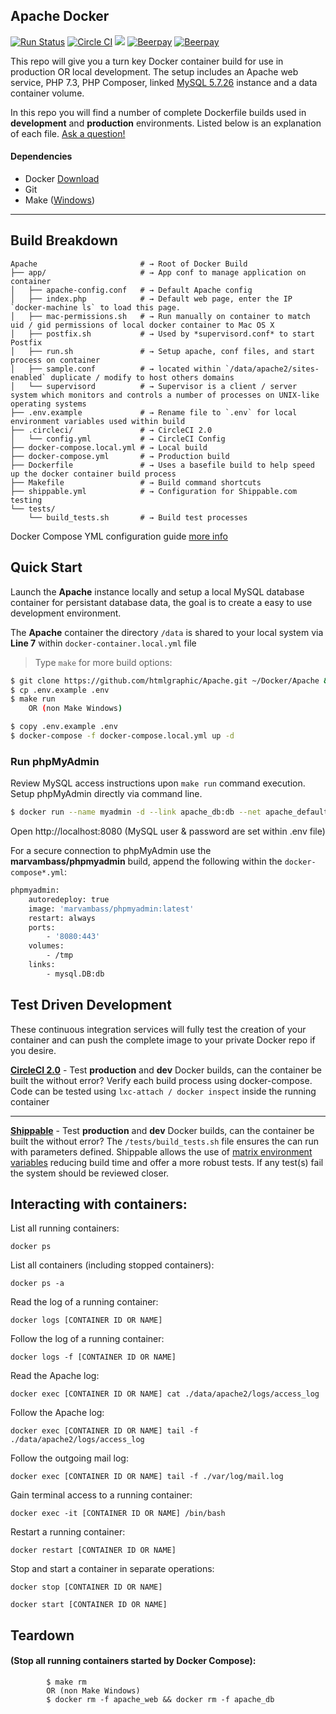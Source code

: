 ## Apache Docker

[![Run Status](https://api.shippable.com/projects/54cf015b5ab6cc13528a7b6a/badge?branch=master)](https://app.shippable.com/projects/54cf015b5ab6cc13528a7b6a)
[![Circle CI](https://circleci.com/gh/htmlgraphic/Apache/tree/master.svg?style=svg)](https://circleci.com/gh/htmlgraphic/Apache/tree/master) 
[![](https://images.microbadger.com/badges/image/htmlgraphic/apache:latest.svg)](https://microbadger.com/images/htmlgraphic/apache:latest "Get your own image badge on microbadger.com")
[![Beerpay](https://beerpay.io/htmlgraphic/Apache/badge.svg?style=beer)](https://beerpay.io/htmlgraphic/Apache) [![Beerpay](https://beerpay.io/htmlgraphic/Apache/make-wish.svg?style=flat)](https://beerpay.io/htmlgraphic/Apache)


This repo will give you a turn key Docker container build for use in production OR local development. The setup includes an Apache web service, PHP 7.3, PHP Composer, linked [MySQL 5.7.26](https://hub.docker.com/_/mysql) instance and a data container volume.

In this repo you will find a number of complete Dockerfile builds used in **development** and **production** environments. Listed below is an explanation of each file. [Ask a question!](https://github.com/htmlgraphic/Apache/issues/new)

#### Dependencies
- Docker [Download](https://hub.docker.com/search/?type=edition&offering=community)
- Git
- Make ([Windows](https://stackoverflow.com/questions/32127524/how-to-install-and-use-make-in-windows-8-1))

---

## Build Breakdown

```shell
Apache                       # → Root of Docker Build
├── app/                     # → App conf to manage application on container
│   ├── apache-config.conf   # → Default Apache config
│   ├── index.php            # → Default web page, enter the IP `docker-machine ls` to load this page.
│   ├── mac-permissions.sh   # → Run manually on container to match uid / gid permissions of local docker container to Mac OS X
│   ├── postfix.sh           # → Used by *supervisord.conf* to start Postfix
│   ├── run.sh               # → Setup apache, conf files, and start process on container
│   ├── sample.conf          # → located within `/data/apache2/sites-enabled` duplicate / modify to host others domains
│   └── supervisord          # → Supervisor is a client / server system which monitors and controls a number of processes on UNIX-like operating systems
├── .env.example             # → Rename file to `.env` for local environment variables used within build
├── .circleci/               # → CircleCI 2.0
│   └── config.yml           # → CircleCI Config
├── docker-compose.local.yml # → Local build 
├── docker-compose.yml       # → Production build
├── Dockerfile               # → Uses a basefile build to help speed up the docker container build process
├── Makefile                 # → Build command shortcuts
├── shippable.yml            # → Configuration for Shippable.com testing
└── tests/
	└── build_tests.sh       # → Build test processes
```
Docker Compose YML configuration guide [more info](https://docs.docker.com/docker-cloud/apps/deploy-to-cloud-btn/) 


## Quick Start

Launch the **Apache** instance locally and setup a local MySQL database container for persistant database data, the goal is to create a easy to use development environment. 

The **Apache** container the directory `/data` is shared to your local system via **Line 7** within `docker-container.local.yml` file

>	Type `make` for more build options:

```bash
$ git clone https://github.com/htmlgraphic/Apache.git ~/Docker/Apache && cd ~/Docker/Apache
$ cp .env.example .env
$ make run 
	OR (non Make Windows)

$ copy .env.example .env
$ docker-compose -f docker-compose.local.yml up -d
```

### Run phpMyAdmin

Review MySQL access instructions upon `make run` command execution. Setup phpMyAdmin directly via command line.

```bash
$ docker run --name myadmin -d --link apache_db:db --net apache_default -p 8080:80 phpmyadmin/phpmyadmin
```
Open http://localhost:8080 (MySQL user & password are set within .env file)


For a secure connection to phpMyAdmin use the **marvambass/phpmyadmin** build, append the following within the `docker-compose*.yml`:

```bash
phpmyadmin:
	autoredeploy: true
	image: 'marvambass/phpmyadmin:latest'
	restart: always
	ports:
		- '8080:443'
	volumes:
		- /tmp
	links:
		- mysql.DB:db
```





## Test Driven Development
These continuous integration services will fully test the creation of your container and can push the complete image to your private Docker repo if you desire.


**[CircleCI 2.0](https://circleci.com/gh/htmlgraphic/Apache)** - Test **production** and **dev** Docker builds, can the container be built the without error? Verify each build process using docker-compose. Code can be tested using ```lxc-attach / docker inspect``` inside the running container


---

**[Shippable](https://shippable.com)** - Test **production** and **dev** Docker builds, can the container be built the without error? The ```/tests/build_tests.sh``` file ensures the can run with parameters defined. Shippable allows the use of [matrix environment variables](http://docs.shippable.com/ci_configure/#using-environment-variables) reducing build time and offer a more robust tests. If any test(s) fail the system should be reviewed closer.


## Interacting with containers:

List all running containers:

`docker ps`


List all containers (including stopped containers):

`docker ps -a`


Read the log of a running container:

`docker logs [CONTAINER ID OR NAME]`


Follow the log of a running container:

`docker logs -f [CONTAINER ID OR NAME]`


Read the Apache log:

`docker exec [CONTAINER ID OR NAME] cat ./data/apache2/logs/access_log`


Follow the Apache log:

`docker exec [CONTAINER ID OR NAME] tail -f ./data/apache2/logs/access_log`


Follow the outgoing mail log:

`docker exec [CONTAINER ID OR NAME] tail -f ./var/log/mail.log`


Gain terminal access to a running container:

`docker exec -it [CONTAINER ID OR NAME] /bin/bash`


Restart a running container:

`docker restart [CONTAINER ID OR NAME]`


Stop and start a container in separate operations:

`docker stop [CONTAINER ID OR NAME]`

`docker start [CONTAINER ID OR NAME]`


## Teardown 
#### (Stop all running containers started by Docker Compose):

```
		$ make rm 
		OR (non Make Windows)
		$ docker rm -f apache_web && docker rm -f apache_db
```
